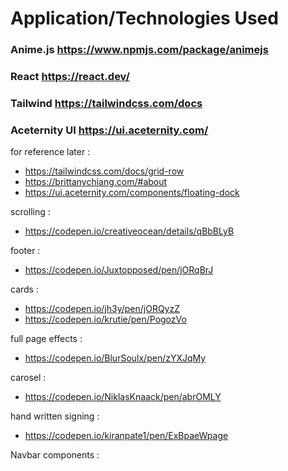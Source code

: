 # Application/Technologies Used 
### Anime.js https://www.npmjs.com/package/animejs
### React https://react.dev/
### Tailwind https://tailwindcss.com/docs
### Aceternity UI https://ui.aceternity.com/

for reference later :
- https://tailwindcss.com/docs/grid-row
- https://brittanychiang.com/#about
- https://ui.aceternity.com/components/floating-dock

scrolling :
- https://codepen.io/creativeocean/details/qBbBLyB

footer : 
- https://codepen.io/Juxtopposed/pen/jORqBrJ

cards :
- https://codepen.io/jh3y/pen/jORQyzZ
- https://codepen.io/krutie/pen/PogozVo

full page effects : 
- https://codepen.io/BlurSoulx/pen/zYXJqMy

carosel :
- https://codepen.io/NiklasKnaack/pen/abrOMLY

hand written signing :
- https://codepen.io/kiranpate1/pen/ExBpaeWpage

Navbar components :

